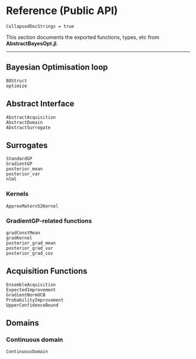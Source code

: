 # Reference (Public API)

```@meta
CollapsedDocStrings = true
```

This section documents the exported functions, types, etc from
**AbstractBayesOpt.jl**.

---

## Bayesian Optimisation loop

```@docs
BOStruct
optimize
```

## Abstract Interface

```@docs
AbstractAcquisition
AbstractDomain
AbstractSurrogate
```

## Surrogates

```@docs
StandardGP
GradientGP
posterior_mean
posterior_var
nlml
```

### Kernels

```@docs
ApproxMatern52Kernel
```

### GradientGP-related functions

```@docs
gradConstMean
gradKernel
posterior_grad_mean
posterior_grad_var
posterior_grad_cov
```

## Acquisition Functions

```@docs
EnsembleAcquisition
ExpectedImprovement
GradientNormUCB
ProbabilityImprovement
UpperConfidenceBound
```

## Domains

### Continuous domain

```@docs
ContinuousDomain
```

